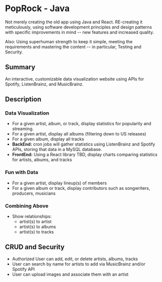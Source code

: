 # PopRock - Java

Not merely creating the old app using Java and React. RE-creating it meticulously, using software development principles and design patterns with specific improvements in mind -- new features and increased quality.

Also: Using superhuman strength to keep it simple, meeting the requirements and mastering the content -- in particular, Testing and Security.

## Summary

An interactive, customizable data visualization website using APIs for Spotify, ListenBrainz, and MusicBrainz.

## Description

### Data Visualization

- For a given artist, album, or track, display statistics for popularity and streaming.
- For a given artist, display all albums (filtering down to US releases)
- For a given album, display all tracks
- **BackEnd:** cron jobs will gather statistics using ListenBrainz and Spotify APIs, storing that data in a MySQL database.
- **FrontEnd:** Using a React library TBD, display charts comparing statistics for artists, albums, and tracks

### Fun with Data

- For a given artist, display lineup(s) of members
- For a given album or track, display contributors such as songwriters, producers, musicians

### Combining Above

- Show relationships:
    - artist(s) to artist
    - artist(s) to albums
    - artist(s) to tracks

## CRUD and Security

- Authorized User can add, edit, or delete artists, albums, tracks
- User can search by name for artists to add via MusicBrainz and/or Spotify API
- User can upload images and associate them with an artist